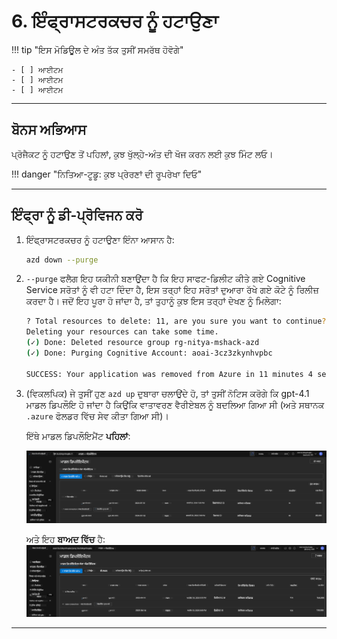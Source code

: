 <!--
CO_OP_TRANSLATOR_METADATA:
{
  "original_hash": "6539a34c770f3ceff282370d72ee74dc",
  "translation_date": "2025-09-24T14:56:05+00:00",
  "source_file": "workshop/docs/instructions/6-Teardown-Infrastructure.md",
  "language_code": "pa"
}
-->
# 6. ਇੰਫ੍ਰਾਸਟਰਕਚਰ ਨੂੰ ਹਟਾਉਣਾ

!!! tip "ਇਸ ਮੋਡਿਊਲ ਦੇ ਅੰਤ ਤੱਕ ਤੁਸੀਂ ਸਮਰੱਥ ਹੋਵੋਗੇ"

    - [ ] ਆਈਟਮ
    - [ ] ਆਈਟਮ
    - [ ] ਆਈਟਮ

---

## ਬੋਨਸ ਅਭਿਆਸ

ਪ੍ਰੋਜੈਕਟ ਨੂੰ ਹਟਾਉਣ ਤੋਂ ਪਹਿਲਾਂ, ਕੁਝ ਖੁੱਲ੍ਹੇ-ਅੰਤ ਦੀ ਖੋਜ ਕਰਨ ਲਈ ਕੁਝ ਮਿੰਟ ਲਓ।

!!! danger "ਨਿਤਿਆ-ਟੂਡੂ: ਕੁਝ ਪ੍ਰੇਰਣਾਂ ਦੀ ਰੂਪਰੇਖਾ ਦਿਓ"

---

## ਇੰਫ੍ਰਾ ਨੂੰ ਡੀ-ਪ੍ਰੋਵਿਜਨ ਕਰੋ

1. ਇੰਫ੍ਰਾਸਟਰਕਚਰ ਨੂੰ ਹਟਾਉਣਾ ਇੰਨਾ ਆਸਾਨ ਹੈ:
      
      ```bash title="" linenums="0"
      azd down --purge
      ```
1. `--purge` ਫਲੈਗ ਇਹ ਯਕੀਨੀ ਬਣਾਉਂਦਾ ਹੈ ਕਿ ਇਹ ਸਾਫਟ-ਡਿਲੀਟ ਕੀਤੇ ਗਏ Cognitive Service ਸਰੋਤਾਂ ਨੂੰ ਵੀ ਹਟਾ ਦਿੰਦਾ ਹੈ, ਇਸ ਤਰ੍ਹਾਂ ਇਹ ਸਰੋਤਾਂ ਦੁਆਰਾ ਰੱਖੇ ਗਏ ਕੋਟੇ ਨੂੰ ਰਿਲੀਜ਼ ਕਰਦਾ ਹੈ। ਜਦੋਂ ਇਹ ਪੂਰਾ ਹੋ ਜਾਂਦਾ ਹੈ, ਤਾਂ ਤੁਹਾਨੂੰ ਕੁਝ ਇਸ ਤਰ੍ਹਾਂ ਦੇਖਣ ਨੂੰ ਮਿਲੇਗਾ:
      
      ```bash title="" linenums="0"
      ? Total resources to delete: 11, are you sure you want to continue? Yes
      Deleting your resources can take some time.
      (✓) Done: Deleted resource group rg-nitya-mshack-azd
      (✓) Done: Purging Cognitive Account: aoai-3cz3zkynhvpbc

      SUCCESS: Your application was removed from Azure in 11 minutes 4 seconds.
      ```

1. (ਵਿਕਲਪਿਕ) ਜੇ ਤੁਸੀਂ ਹੁਣ `azd up` ਦੁਬਾਰਾ ਚਲਾਉਂਦੇ ਹੋ, ਤਾਂ ਤੁਸੀਂ ਨੋਟਿਸ ਕਰੋਗੇ ਕਿ gpt-4.1 ਮਾਡਲ ਡਿਪਲੌਇ ਹੋ ਜਾਂਦਾ ਹੈ ਕਿਉਂਕਿ ਵਾਤਾਵਰਣ ਵੈਰੀਏਬਲ ਨੂੰ ਬਦਲਿਆ ਗਿਆ ਸੀ (ਅਤੇ ਸਥਾਨਕ `.azure` ਫੋਲਡਰ ਵਿੱਚ ਸੇਵ ਕੀਤਾ ਗਿਆ ਸੀ)। 

      ਇੱਥੇ ਮਾਡਲ ਡਿਪਲੌਇਮੈਂਟ **ਪਹਿਲਾਂ**:

      ![Initial](../../../../../translated_images/14-deploy-initial.30e4cf1c29b587bc86efd11a0dd0b6ee6bec92ae4425860272179121951bd917.pa.png)

      ਅਤੇ ਇਹ **ਬਾਅਦ ਵਿੱਚ** ਹੈ:
      ![New](../../../../../translated_images/14-deploy-new.f7f3c355a3cf7299572bca5941cfeec14090237cd3d20310e347f27564089379.pa.png)

---

